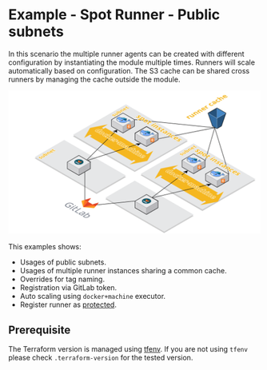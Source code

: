 # Example - Spot Runner - Public subnets

In this scenario the multiple runner agents can be created with different configuration by instantiating the module multiple times. Runners will scale automatically based on configuration. The S3 cache can be shared cross runners by managing the cache outside the module.

![runners-cache](https://github.com/npalm/assets/raw/main/images/terraform-aws-gitlab-runner/runner-cache.png)

This examples shows:
- Usages of public subnets.
- Usages of multiple runner instances sharing a common cache.
- Overrides for tag naming.
- Registration via GitLab token.
- Auto scaling using `docker+machine` executor.
- Register runner as [protected](https://docs.gitlab.com/ee/ci/runners/configure_runners.html#prevent-runners-from-revealing-sensitive-information). 


## Prerequisite

The Terraform version is managed using [tfenv](https://github.com/Zordrak/tfenv). If you are not using `tfenv` please check `.terraform-version` for the tested version.
